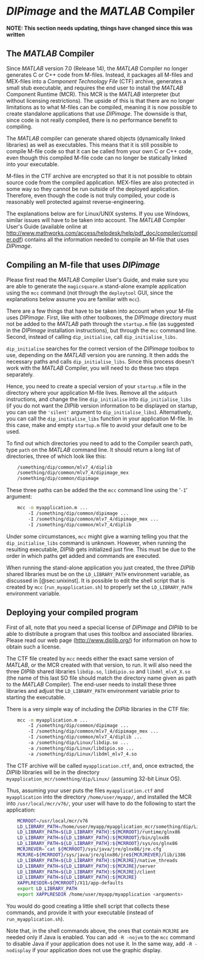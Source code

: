 *DIPimage* and the *MATLAB* Compiler
====================================

**NOTE: This section needs updating, things have changed since this was written**

The *MATLAB* Compiler
---------------------

Since *MATLAB* version 7.0 (Release 14), the *MATLAB* Compiler no longer
generates C or C++ code from M-files. Instead, it packages all M-files
and MEX-files into a *Component Technology File* (CTF) archive,
generates a small stub executable, and requires the end user to install
the *MATLAB* Component Runtime (MCR). This MCR is the *MATLAB* interpreter
(but without licensing restrictions). The upside of this is that there
are no longer limitations as to what M-files can be compiled, meaning it
is now possible to create standalone applications that use *DIPimage*. The
downside is that, since code is not really compiled, there is no
performance benefit to compiling.

The *MATLAB* compiler can generate shared objects (dynamically linked
libraries) as well as executables. This means that it is still possible
to compile M-file code so that it can be called from your own C or C++
code, even though this compiled M-file code can no longer be statically
linked into your executable.

M-files in the CTF archive are encrypted so that it is not possible to
obtain source code from the compiled application. MEX-files are also
protected in some way so they cannot be run outside of the deployed
application. Therefore, even though the code is not truly compiled, your
code is reasonably well protected against reverse-engineering.

The explanations below are for Linux/UNIX systems. If you use Windows,
similar issues will have to be taken into account. The *MATLAB* Compiler
User's Guide (available online at
<http://www.mathworks.com/access/helpdesk/help/pdf_doc/compiler/compiler.pdf>)
contains all the information needed to compile an M-file that uses
*DIPimage*.

Compiling an M-file that uses *DIPimage*
----------------------------------------

Please first read the *MATLAB* Compiler User's Guide, and make sure you
are able to generate the `magicsquare.m` stand-alone example application
using the `mcc` command (not through the `deploytool` GUI, since the
explanations below assume you are familiar with `mcc`).

There are a few things that have to be taken into account when your
M-file uses *DIPimage*. First, like with other toolboxes, the *DIPimage*
directory must not be added to the *MATLAB* path through the `startup.m`
file (as suggested in the *DIPimage* installation instructions), but
through the `mcc` command line. Second, instead of calling
`dip_initialise`, call `dip_initialise_libs`.

`dip_initialise` searches for the correct version of the *DIPimage*
toolbox to use, depending on the *MATLAB* version you are running. It then
adds the necessary paths and calls `dip_initialise_libs`. Since this
process doesn't work with the *MATLAB* Compiler, you will need to do these
two steps separately.

Hence, you need to create a special version of your `startup.m` file in
the directory where your application M-file lives. Remove all the
`addpath` instructions, and change the line `dip_initialise` into
`dip_initialise_libs` (if you do not want the *DIPlib* version information
to be displayed on startup, you can use the `'silent'` argument to
`dip_initialise_libs`). Alternatively, you can call the
`dip_initialise_libs` function in your application M-file. In this case,
make and empty `startup.m` file to avoid your default one to be used.

To find out which directories you need to add to the Compiler search
path, type `path` on the *MATLAB* command line. It should return a long
list of directories, three of which look like this:
```bash
    /something/dip/common/mlv7_4/diplib
    /something/dip/common/mlv7_4/dipimage_mex
    /something/dip/common/dipimage
```
These three paths can be added the the `mcc` command line using the
‘`-I`' argument:
```bash
    mcc -m myapplication.m ...
        -I /something/dip/common/dipimage ...
        -I /something/dip/common/mlv7_4/dipimage_mex ...
        -I /something/dip/common/mlv7_4/diplib
```

Under some circumstances, `mcc` might give a warning telling you that
the `dip_initialise_libs` command is unknown. However, when running the
resulting executable, *DIPlib* gets initialized just fine. This must be
due to the order in which paths get added and commands are executed.

When running the stand-alone application you just created, the three
*DIPlib* shared libraries must be on the `LD_LIBRARY_PATH` environment
variable, as discussed in [@sec:unixinst]. It is possible to
edit the shell script that is created by `mcc` (`run_myapplication.sh`)
to properly set the `LD_LIBRARY_PATH` environment variable.

Deploying your compiled program
-------------------------------

First of all, note that you need a special license of *DIPimage* and
*DIPlib* to be able to distribute a program that uses this toolbox and
associated libraries. Please read our web page
(<http://www.diplib.org/>) for information on how to obtain such a
license.

The CTF file created by `mcc` needs either the exact same version of
*MATLAB*, or the MCR created with that version, to run. It will also need
the three *DIPlib* shared libraries `libdip.so`, `libdipio.so` and
`libdml_mlvX_X.so` (the name of this last SO file should match the
directory name given as path to the *MATLAB* Compiler). The end-user needs
to install these three libraries and adjust the `LD_LIBRARY_PATH`
environment variable prior to starting the executable.

There is a very simple way of including the *DIPlib* libraries in the CTF
file:
```bash
    mcc -m myapplication.m ...
        -I /something/dip/common/dipimage ...
        -I /something/dip/common/mlv7_4/dipimage_mex ...
        -I /something/dip/common/mlv7_4/diplib ...
        -a /something/dip/Linux/libdip.so ...
        -a /something/dip/Linux/libdipio.so ...
        -a /something/dip/Linux/libdml_mlv7_4.so
```

The CTF archive will be called `myapplication.ctf`, and, once extracted,
the *DIPlib* libraries will be in the directory
`myapplication_mcr/something/dip/Linux/` (assuming 32-bit Linux OS).

Thus, assuming your user puts the files `myapplication.ctf` and
`myapplication` into the directory `/home/user/myapp/`, and installed
the MCR into `/usr/local/mcr/v76/`, your user will have to do the
following to start the application:
```bash
    MCRROOT=/usr/local/mcr/v76
    LD_LIBRARY_PATH=/home/user/myapp/myapplication_mcr/something/dip/Linux/
    LD_LIBRARY_PATH=${LD_LIBRARY_PATH}:${MCRROOT}/runtime/glnx86
    LD_LIBRARY_PATH=${LD_LIBRARY_PATH}:${MCRROOT}/bin/glnx86
    LD_LIBRARY_PATH=${LD_LIBRARY_PATH}:${MCRROOT}/sys/os/glnx86
    MCRJREVER=`cat ${MCRROOT}/sys/java/jre/glnx86/jre.cfg`
    MCRJRE=${MCRROOT}/sys/java/jre/glnx86/jre${MCRJREVER}/lib/i386
    LD_LIBRARY_PATH=${LD_LIBRARY_PATH}:${MCRJRE}/native_threads
    LD_LIBRARY_PATH=${LD_LIBRARY_PATH}:${MCRJRE}/server
    LD_LIBRARY_PATH=${LD_LIBRARY_PATH}:${MCRJRE}/client
    LD_LIBRARY_PATH=${LD_LIBRARY_PATH}:${MCRJRE}
    XAPPLRESDIR=${MCRROOT}/X11/app-defaults
    export LD_LIBRARY_PATH
    export XAPPLRESDIR /home/user/myapp/myapplication <arguments>
```
You would do good creating a little shell script that collects these
commands, and provide it with your executable (instead of
`run_myapplication.sh`).

Note that, in the shell commands above, the ones that contain `MCRJRE`
are needed only if Java is enabled. You can add `-R -nojvm` to the `mcc`
command to disable Java if your application does not use it. In the same
way, add `-R -nodisplay` if your application does not use the graphic
display.
